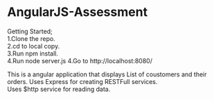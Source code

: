 # AngularJS-Assessment


Getting Started;  
1.Clone the repo.  
2.cd to local copy.  
3.Run npm install.  
4.Run node server.js
4.Go to http://localhost:8080/  
 
This is a angular application that displays List of coustomers and their orders.
Uses Express for creating RESTFull services.   
Uses $http service for reading data.


